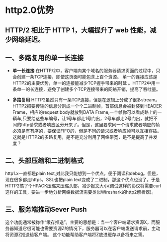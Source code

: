 # http2.0优势

## HTTP/2 相比于 HTTP 1，大幅提升了 web 性能，减少网络延迟。

## 一、多路复用的单一长连接
- **单一长连接**
在HTTP/2中，客户端向某个域名的服务器请求页面的过程中，只会创建一条TCP连接，即使这页面可能包含上百个资源。 单一的连接应该是HTTP2的主要优势，单一的连接能减少TCP握手带来的时延 。HTTP2中用一条单一的长连接，避免了创建多个TCP连接带来的网络开销，提高了吞吐量。

- **多路复用**
HTTP2虽然只有一条TCP连接，但是在逻辑上分成了很多stream。 HTTP2把要传输的信息分割成一个个二进制帧，首部信息会被封装到HEADER Frame，相应的request body就放到DATA Frame,一个帧你可以看成路上的一辆车,只要给这些车编号，让1号车都走1号门出，2号车都走2号门出，就把不同的http请求或者响应区分开来了。但是，这里要求同一个请求或者响应的帧必须是有有序的，要保证FIFO的，但是不同的请求或者响应帧可以互相穿插。这就是HTTP2的多路复用，是不是充分利用了网络带宽，是不是提高了并发度？

## 二、头部压缩和二进制格式
http1.x一直都是plain text,对此我只能想到一个优点，便于阅读和debug。但是，现在很多都走https，SSL也把plain text变成了二进制，那这个优点也没了。于是HTTP2搞了个HPACK压缩来压缩头部，减少报文大小(调试这样的协议将需要curl这样的工具，要进一步地分析网络数据流需要类似Wireshark的http2解析器)。

## 三、服务端推动Sever Push
这个功能通常被称作“缓存推送”。主要的思想是：当一个客户端请求资源X，而服务器知道它很可能也需要资源Z的情况下，服务器可以在客户端发送请求前，主动将资源Z推送给客户端。
这个功能帮助客户端将Z放进缓存以备将来之需。